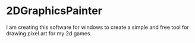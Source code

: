 # 2DGraphicsPainter

I am creating this software for windows to create a simple and free tool for drawing pixel art for my 2d games.
